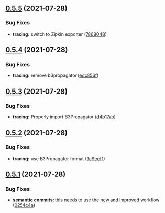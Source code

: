 ## [0.5.5](https://github.com/Fairbanks-io/tiles-api/compare/0.5.4...0.5.5) (2021-07-28)


### Bug Fixes

* **tracing:** switch to Zipkin exporter ([7868048](https://github.com/Fairbanks-io/tiles-api/commit/7868048a6ffa045a6c9aaa7af6c93cb14f815d2e))



## [0.5.4](https://github.com/Fairbanks-io/tiles-api/compare/0.5.3...0.5.4) (2021-07-28)


### Bug Fixes

* **tracing:** remove b3propagator ([edc856f](https://github.com/Fairbanks-io/tiles-api/commit/edc856f67c822f2c1465454eb2794661d3ad16c2))



## [0.5.3](https://github.com/Fairbanks-io/tiles-api/compare/0.5.2...0.5.3) (2021-07-28)


### Bug Fixes

* **tracing:** Properly import B3Propagator ([d4b17ab](https://github.com/Fairbanks-io/tiles-api/commit/d4b17ab94f2714d454f5f44d767ba51aff387d97))



## [0.5.2](https://github.com/Fairbanks-io/tiles-api/compare/0.5.1...0.5.2) (2021-07-28)


### Bug Fixes

* **tracing:** use B3Propagator format ([3c9ecf1](https://github.com/Fairbanks-io/tiles-api/commit/3c9ecf1d8e59b22da4ec5467aaea932cd853301a))



## [0.5.1](https://github.com/Fairbanks-io/tiles-api/compare/0.5.0...0.5.1) (2021-07-28)


### Bug Fixes

* **semantic commits:** this needs to use the new and improved workflow ([0254c4a](https://github.com/Fairbanks-io/tiles-api/commit/0254c4aa58fe4fac1a736b5222ffae26ff3fcad7))



